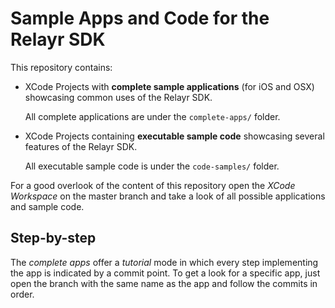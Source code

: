 Sample Apps and Code for the Relayr SDK
=======================================

This repository contains:

* XCode Projects with **complete sample applications** (for iOS and OSX) showcasing common uses of the Relayr SDK.

  All complete applications are under the `complete-apps/` folder.

* XCode Projects containing **executable sample code** showcasing several features of the Relayr SDK.

  All executable sample code is under the `code-samples/` folder.

For a good overlook of the content of this repository open the *XCode Workspace* on the master branch and take a look of all possible applications and sample code.

Step-by-step
------------

The *complete apps* offer a *tutorial* mode in which every step implementing the app is indicated by a commit point. To get a look for a specific app, just open the branch with the same name as the app and follow the commits in order.
